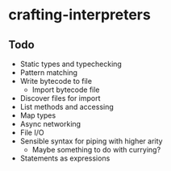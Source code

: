 # crafting-interpreters
## Todo

- Static types and typechecking
- Pattern matching
- Write bytecode to file
  - Import bytecode file
- Discover files for import
- List methods and accessing
- Map types
- Async networking
- File I/O
- Sensible syntax for piping with higher arity
  - Maybe something to do with currying?
- Statements as expressions